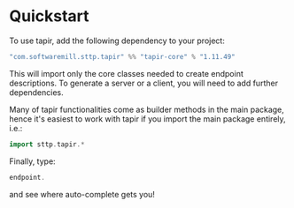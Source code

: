 # Quickstart

To use tapir, add the following dependency to your project:

```scala
"com.softwaremill.sttp.tapir" %% "tapir-core" % "1.11.49"
```

This will import only the core classes needed to create endpoint descriptions. To generate a server or a client, you
will need to add further dependencies.

Many of tapir functionalities come as builder methods in the main package, hence it's easiest to work with tapir if 
you import the main package entirely, i.e.:

```scala
import sttp.tapir.*
```

Finally, type:

```scala
endpoint.
```

and see where auto-complete gets you!

